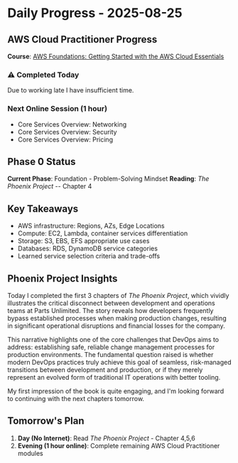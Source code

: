 # Daily Progress - 2025-08-25

##  AWS Cloud Practitioner Progress
**Course**: [AWS Foundations: Getting Started with the AWS Cloud Essentials](https://skillbuilder.aws/learn/GTVN1YVH4J/aws-foundations-getting-started-with-the-aws-cloud-essentials/JE4XVHC56M)

### ⚠ Completed Today
Due to working late I have insufficient time.

### Next Online Session (1 hour)
- Core Services Overview: Networking
- Core Services Overview: Security
- Core Services Overview: Pricing

##  Phase 0 Status
**Current Phase**: Foundation - Problem-Solving Mindset
**Reading**: *The Phoenix Project* -- Chapter 4

##  Key Takeaways
- AWS infrastructure: Regions, AZs, Edge Locations
- Compute: EC2, Lambda, container services differentiation
- Storage: S3, EBS, EFS appropriate use cases
- Databases: RDS, DynamoDB service categories
- Learned service selection criteria and trade-offs

##  Phoenix Project Insights
Today I completed the first 3 chapters of *The Phoenix Project*, which vividly illustrates the critical disconnect between development and operations teams at Parts Unlimited. The story reveals how developers frequently bypass established processes when making production changes, resulting in significant operational disruptions and financial losses for the company.

This narrative highlights one of the core challenges that DevOps aims to address: establishing safe, reliable change management processes for production environments. The fundamental question raised is whether modern DevOps practices truly achieve this goal of seamless, risk-managed transitions between development and production, or if they merely represent an evolved form of traditional IT operations with better tooling.

My first impression of the book is quite engaging, and I'm looking forward to continuing with the next chapters tomorrow.

##  Tomorrow's Plan
1. **Day (No Internet)**: Read *The Phoenix Project* - Chapter 4,5,6
2. **Evening (1 hour online)**: Complete remaining AWS Cloud Practitioner modules
